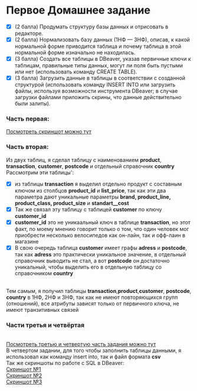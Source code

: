 # Первое Домашнее задание
- [x] (2 балла) Продумать структуру базы данных и отрисовать в редакторе.
- [x] (2 балла) Нормализовать базу данных (1НФ — 3НФ), описав, к какой нормальной форме приводится таблица и почему таблица в этой нормальной форме изначально не находилась.
- [x] (3 балла) Создать все таблицы в DBeaver, указав первичные ключи к таблицам, правильные типы данных, могут ли поля быть пустыми или нет (использовать команду CREATE TABLE).
- [x] (3 балла) Загрузить данные в таблицы в соответствии с созданной структурой (использовать команду INSERT INTO или загрузить файлы, используя возможности инструмента DBeaver; в случае загрузки файлами приложить скрины, что данные действительно были залиты).

### Часть первая:
[Посмотреть скриншот можно тут](https://github.com/Ilya-Sed/mipt_BD/blob/main/%D0%94%D0%971/%D0%9E%D1%82%D0%BD%D0%BE%D1%88%D0%B5%D0%BD%D0%B8%D1%8F.png)
### Часть вторая: 
Из двух таблиц, я сделал таблицу с наименованием **product**, **transaction**, **customer**, **postcode** и отдельный справочник **country**
<br> Рассмотрим эти таблицы':
- [x] из таблицы **transaction** я выделил отдельно продукт с составным ключом из столбцов **product_id** и **list_price**, так как эти два параметра дают уникальные параметры **brand, product_line, product_class, product_size** и **standart__cost**
- [x] Так же связал эту таблицу с таблицей **customer** по ключу **customer_id**
- [x] **customer_id** это не уникаальный ключ в таблице **transaction**, но этот факт, по моему мнению говорит только о том, что один человек мог приобрести несколько велосипедов как он-лайн, так и офф-лаин в магазине
- [x] В свою очередь таблица **customer** имеет графы **adress** и **postcode**, так как **adress** это практически уникальное значение, в отдельный справочник выводить не стал, а вот **postcode** он достаточно уникальный, чтобы выделить его в отдельную таблицу со справочником **country**

<br>Тем самым, я получил таблицы **transaction**,**product**,**customer**, **postcode**, **country** в 1НФ, 2НФ и 3НФ, так как не имеют повторяющихся групп (отношений), все атрибуты зависят только от первичного ключа, не имеют транзитивных связей
<br>
### Части третья  и четвёртая 
<br>[Посмотреть третью и четвертую часть задания можно тут](https://github.com/Ilya-Sed/mipt_BD/blob/main/%D0%94%D0%971/%D0%A1%D0%B5%D0%B4%D0%B5%D0%BB%D1%8C%D0%BD%D0%B8%D0%BA%D0%BE%D0%B2%20%D0%98%D0%BB%D1%8C%D1%8F%20%D0%98%D0%B3%D0%BE%D1%80%D0%B5%D0%B2%D0%B8%D1%87.sql)
<br> В четвертом задании, для того чтобы заполнить таблицы данными, я использовал как команду insert into, так и файл формата **csv**
<br>Так же скриншоты по работе с SQL в DBeaver:
<br>[Скриншот №1](https://github.com/Ilya-Sed/mipt_BD/blob/main/%D0%94%D0%971/%D0%A1%D0%BA%D1%80%D0%B8%D0%BD%20%D1%81%20PostrageSQL%201.png)
<br>[Скриншот №2](https://github.com/Ilya-Sed/mipt_BD/blob/main/%D0%94%D0%971/%D0%A1%D0%BA%D1%80%D0%B8%D0%BD%20%D1%81%20PostrageSQL%202.png)
<br>[Скриншот №3](https://github.com/Ilya-Sed/mipt_BD/blob/main/%D0%94%D0%971/%D0%97%D0%B0%D0%B3%D1%80%D1%83%D0%B7%D0%BA%D0%B0%20csv.png)

